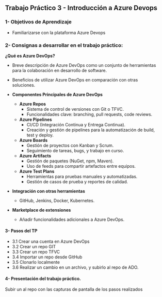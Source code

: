 ## Trabajo Práctico 3 - Introducción a Azure Devops

### 1- Objetivos de Aprendizaje
 - Familiarizarse con la plataforma Azure Devops 

### 2- Consignas a desarrollar en el trabajo práctico:

 **¿Qué es Azure DevOps?**
  - Breve descripción de Azure DevOps como un conjunto de herramientas para la colaboración en desarrollo de software.
  - Beneficios de utilizar Azure DevOps en comparación con otras soluciones.

- **Componentes Principales de Azure DevOps**
  - **Azure Repos**
    - Sistema de control de versiones con Git o TFVC.
    - Funcionalidades clave: branching, pull requests, code reviews.
  - **Azure Pipelines**
    - CI/CD (Integración Continua y Entrega Continua).
    - Creación y gestión de pipelines para la automatización de build, test y deploy.
  - **Azure Boards**
    - Gestión de proyectos con Kanban y Scrum.
    - Seguimiento de tareas, bugs, y trabajo en curso.
  - **Azure Artifacts**
    - Gestión de paquetes (NuGet, npm, Maven).
    - Uso de feeds para compartir artefactos entre equipos.
  - **Azure Test Plans**
    - Herramientas para pruebas manuales y automatizadas.
    - Gestión de casos de prueba y reportes de calidad.
- **Integración con otras herramientas**
  - GitHub, Jenkins, Docker, Kubernetes.
- **Marketplace de extensiones**
  - Añadir funcionalidades adicionales a Azure DevOps.

#### 3- Pasos del TP
 - 3.1 Crear una cuenta en Azure DevOps
 - 3.2 Crear un repo GIT
 - 3.3 Crear un repo TFVC
 - 3.4 Importar un repo desde GitHub
 - 3.5 Clonarlo localmente
 - 3.6 Realizar un cambio en un archivo, y subirlo al repo de ADO.

#### 4- Presentación del trabajo práctico.
Subir un al repo con las capturas de pantalla de los pasos realizados
